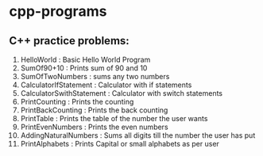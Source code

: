 # cpp-programs

<h2>C++ practice problems:</h2>

1. HelloWorld : Basic Hello World Program
2. SumOf90+10 : Prints sum of 90 and 10
3. SumOfTwoNumbers : sums any two numbers
4. CalculatorIfStatement : Calculator with if statements
5. CalculatorSwithStatement : Calculator with switch statements
6. PrintCounting : Prints the counting
7. PrintBackCounting : Prints the back counting
8. PrintTable : Prints the table of the number the user wants
9. PrintEvenNumbers : Prints the even numbers
10. AddingNaturalNumbers : Sums all digits till the number the user has put
11. PrintAlphabets : Prints Capital or small alphabets as per user